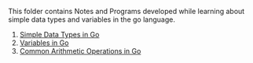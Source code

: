 This folder contains Notes and Programs developed while learning about simple data types and variables in the go language. 
1. [Simple Data Types in Go](./simple-data-types.md)
2. [Variables in Go](./variables.md)
3. [Common Arithmetic Operations in Go](./common-arithmetic.md)
